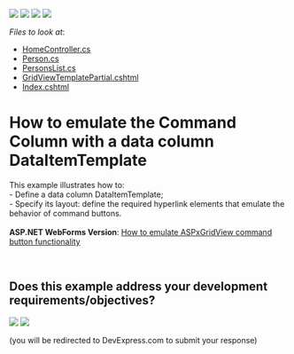 <!-- default badges list -->
![](https://img.shields.io/endpoint?url=https://codecentral.devexpress.com/api/v1/VersionRange/128551452/11.2.11%2B)
[![](https://img.shields.io/badge/Open_in_DevExpress_Support_Center-FF7200?style=flat-square&logo=DevExpress&logoColor=white)](https://supportcenter.devexpress.com/ticket/details/E4058)
[![](https://img.shields.io/badge/📖_How_to_use_DevExpress_Examples-e9f6fc?style=flat-square)](https://docs.devexpress.com/GeneralInformation/403183)
[![](https://img.shields.io/badge/💬_Leave_Feedback-feecdd?style=flat-square)](#does-this-example-address-your-development-requirementsobjectives)
<!-- default badges end -->
<!-- default file list -->
*Files to look at*:

* [HomeController.cs](./CS/Sample/Controllers/HomeController.cs)
* [Person.cs](./CS/Sample/Models/Person.cs)
* [PersonsList.cs](./CS/Sample/Models/PersonsList.cs)
* [GridViewTemplatePartial.cshtml](./CS/Sample/Views/Home/GridViewTemplatePartial.cshtml)
* [Index.cshtml](./CS/Sample/Views/Home/Index.cshtml)
<!-- default file list end -->
# How to emulate the Command Column with a data column DataItemTemplate


<p>This example illustrates how to:<br /> - Define a data column DataItemTemplate;<br /> - Specify its layout: define the required hyperlink elements that emulate the behavior of command buttons.<br /><br /><strong>ASP.NET WebForms Version</strong>: <a href="https://www.devexpress.com/Support/Center/p/E4664">How to emulate ASPxGridView command button functionality</a></p>

<br/>


<!-- feedback -->
## Does this example address your development requirements/objectives?

[<img src="https://www.devexpress.com/support/examples/i/yes-button.svg"/>](https://www.devexpress.com/support/examples/survey.xml?utm_source=github&utm_campaign=asp-net-mvc-grid-emulate-command-button-functionality&~~~was_helpful=yes) [<img src="https://www.devexpress.com/support/examples/i/no-button.svg"/>](https://www.devexpress.com/support/examples/survey.xml?utm_source=github&utm_campaign=asp-net-mvc-grid-emulate-command-button-functionality&~~~was_helpful=no)

(you will be redirected to DevExpress.com to submit your response)
<!-- feedback end -->
